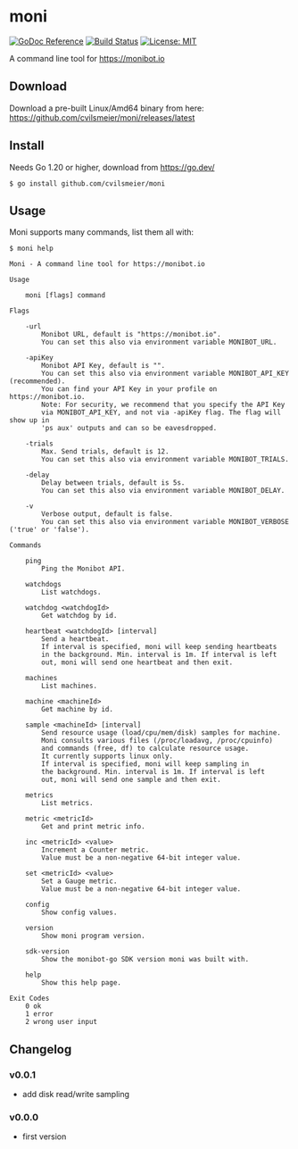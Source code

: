 # moni

[![GoDoc Reference](https://godoc.org/github.com/cvilsmeier/moni?status.svg)](http://godoc.org/github.com/cvilsmeier/moni)
[![Build Status](https://github.com/cvilsmeier/moni/actions/workflows/go-linux.yml/badge.svg)](https://github.com/cvilsmeier/moni/actions/workflows/go-linux.yml)
[![License: MIT](https://img.shields.io/badge/License-MIT-yellow.svg)](https://opensource.org/licenses/MIT)

A command line tool for https://monibot.io


## Download

Download a pre-built Linux/Amd64 binary from here:
https://github.com/cvilsmeier/moni/releases/latest


## Install

Needs Go 1.20 or higher, download from https://go.dev/

```
$ go install github.com/cvilsmeier/moni
```


## Usage

Moni supports many commands, list them all with:

```
$ moni help

Moni - A command line tool for https://monibot.io

Usage

    moni [flags] command

Flags

    -url
        Monibot URL, default is "https://monibot.io".
        You can set this also via environment variable MONIBOT_URL.

    -apiKey
        Monibot API Key, default is "".
        You can set this also via environment variable MONIBOT_API_KEY (recommended).
        You can find your API Key in your profile on https://monibot.io.
        Note: For security, we recommend that you specify the API Key
        via MONIBOT_API_KEY, and not via -apiKey flag. The flag will show up in
        'ps aux' outputs and can so be eavesdropped.

    -trials
        Max. Send trials, default is 12.
        You can set this also via environment variable MONIBOT_TRIALS.

    -delay
        Delay between trials, default is 5s.
        You can set this also via environment variable MONIBOT_DELAY.

    -v
        Verbose output, default is false.
        You can set this also via environment variable MONIBOT_VERBOSE ('true' or 'false').

Commands

    ping
        Ping the Monibot API.

    watchdogs
        List watchdogs.

    watchdog <watchdogId>
        Get watchdog by id.

    heartbeat <watchdogId> [interval]
        Send a heartbeat.
        If interval is specified, moni will keep sending heartbeats
        in the background. Min. interval is 1m. If interval is left
        out, moni will send one heartbeat and then exit.

    machines
        List machines.

    machine <machineId>
        Get machine by id.

    sample <machineId> [interval]
        Send resource usage (load/cpu/mem/disk) samples for machine.
        Moni consults various files (/proc/loadavg, /proc/cpuinfo)
        and commands (free, df) to calculate resource usage.
        It currently supports linux only.
        If interval is specified, moni will keep sampling in
        the background. Min. interval is 1m. If interval is left
        out, moni will send one sample and then exit.

    metrics
        List metrics.

    metric <metricId>
        Get and print metric info.

    inc <metricId> <value>
        Increment a Counter metric.
        Value must be a non-negative 64-bit integer value.

    set <metricId> <value>
        Set a Gauge metric.
        Value must be a non-negative 64-bit integer value.

    config
        Show config values.

    version
        Show moni program version.

    sdk-version
        Show the monibot-go SDK version moni was built with.

    help
        Show this help page.

Exit Codes
    0 ok
    1 error
    2 wrong user input
```


## Changelog

### v0.0.1

- add disk read/write sampling

### v0.0.0

- first version
